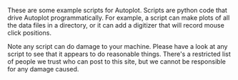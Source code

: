 These are some example scripts for Autoplot.  Scripts are python code that drive Autoplot programmatically.
For example, a script can make plots of all the data files in a directory, or it can add a digitizer that will record 
mouse click positions.  

Note any script can do damage to your machine.  Please have a look at any script to see that it appears to do reasonable
things.  There's a restricted list of people we trust who can post to this site, but we cannot be responsible for any
damage caused.
